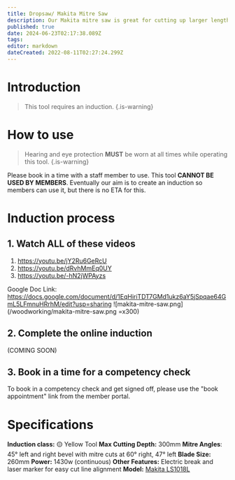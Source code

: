 ```yaml
---
title: Dropsaw/ Makita Mitre Saw
description: Our Makita mitre saw is great for cutting up larger lengths of timber and some other materials.
published: true
date: 2024-06-23T02:17:38.089Z
tags: 
editor: markdown
dateCreated: 2022-08-11T02:27:24.299Z
---
```


# Introduction
> This tool requires an induction.
{.is-warning}



# How to use
> Hearing and eye protection **MUST** be worn at all times while operating this tool.
{.is-warning}

Please book in a time with a staff member to use. This tool **CANNOT BE USED BY MEMBERS**. Eventually our aim is to create an induction so members can use it, but there is no ETA for this.

# Induction process
## 1. Watch ALL of these videos
1. https://youtu.be/jY2Ru6GeRcU
2. https://youtu.be/dRvhMmEq0UY
3. https://youtu.be/-hN2jWPAyzs

Google Doc Link: https://docs.google.com/document/d/1EqHiriTDT7GMd1ukz6aY5jSpqae64GmL5LFmnuHRrhM/edit?usp=sharing
![makita-mitre-saw.png](/woodworking/makita-mitre-saw.png =x300)

## 2. Complete the online induction
(COMING SOON)

## 3. Book in a time for a competency check
To book in a competency check and get signed off, please use the "book appointment" link from the member portal.

# Specifications
**Induction class:** 🟡 Yellow Tool
**Max Cutting Depth:** 300mm
**Mitre Angles**: 45° left and right bevel with mitre cuts at 60° right, 47° left
**Blade Size:** 260mm
**Power:** 1430w (continuous)
**Other Features:** Electric break and laser marker for easy cut line alignment
**Model:** [Makita LS1018L](https://www.makita.com.au/building-construction/category/cutting/mitre-slide-compound-saws/ls1018l-260mm-10-slide-compound-saw)